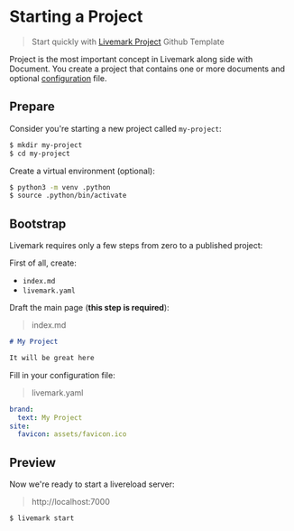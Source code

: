 # Starting a Project

> Start quickly with [Livemark Project](https://github.com/frictionlessdata/livemark-project) Github Template

Project is the most important concept in Livemark along side with Document. You create a project that contains one or more documents and optional [configuration](../configuration.html) file.

## Prepare

Consider you're starting a new project called `my-project`:

```bash
$ mkdir my-project
$ cd my-project
```

Create a virtual environment (optional):

```bash
$ python3 -m venv .python
$ source .python/bin/activate
```

## Bootstrap

Livemark requires only a few steps from zero to a published project:

First of all, create:
- `index.md`
- `livemark.yaml`

Draft the main page (**this step is required**):

> index.md

```md
# My Project

It will be great here
```

Fill in your configuration file:

> livemark.yaml

```yaml
brand:
  text: My Project
site:
  favicon: assets/favicon.ico
```

## Preview

Now we're ready to start a livereload server:

> http://localhost:7000

```bash
$ livemark start
```

